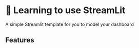 # 🎈 Learning to use StreamLit

A simple Streamlit template for you to model your dashboard

## Features

